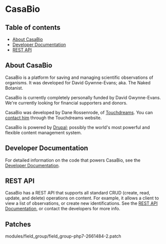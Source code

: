# CasaBio

## Table of contents

* [About CasaBio](#about-casabio)
* [Developer Documentation](#developer-documentation)
* [REST API](#rest-api)


## About CasaBio

CasaBio is a platform for saving and managing scientific observations of organisms. It was developed for David Gywnne-Evans; aka. The Naked Botanist.

CasaBio is currently completely personally funded by David Gwynne-Evans. We're currently looking for financial supporters and donors.

CasaBio was developed by Dane Rossenrode, of [Touchdreams](http://touchdreams.co.za/). You can [contact him](http://touchdreams.co.za/contact_us) through the Touchdreams website.

CasaBio is powered by [Drupal](http://drupal.org/); possibly the world's most powerful and flexible content management system.


## Developer Documentation

For detailed information on the code that powers CasaBio, see the [Developer Documentation](http://casabio.org/api).


## REST API

CasaBio has a REST API that supports all standard CRUD (create, read, update, and delete) operations on content. For example, it allows a client to view a list of observations, or create new identifications. See the [REST API Documentation](http://casabio.org/API-documentation), or contact the developers for more info.

## Patches
modules/field_group/field_group-php7-2661484-2.patch